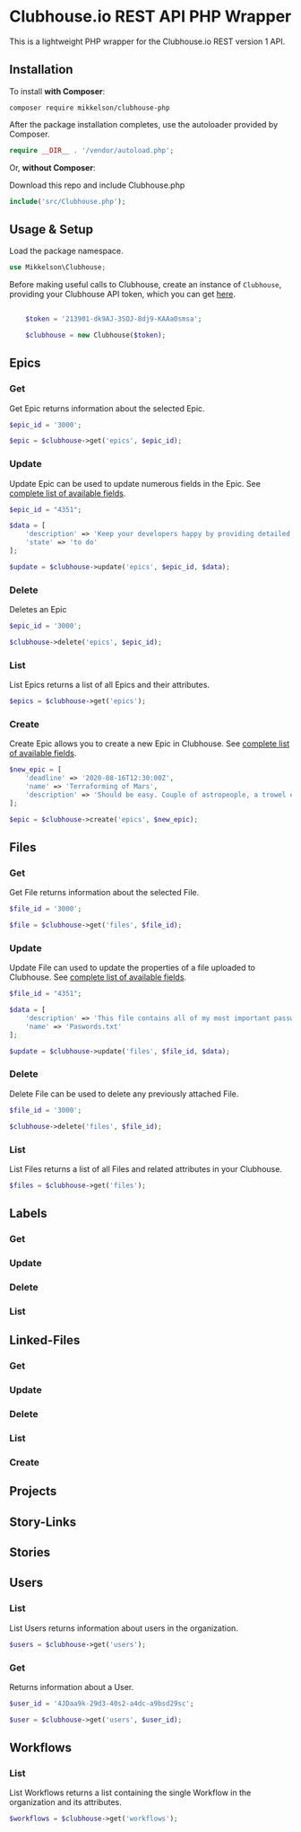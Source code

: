 # Clubhouse.io REST API PHP Wrapper

This is a lightweight PHP wrapper for the Clubhouse.io REST version 1 API.

## Installation

To install **with Composer**:

```
composer require mikkelson/clubhouse-php
```

After the package installation completes, use the autoloader provided by Composer.

```php
require __DIR__ . '/vendor/autoload.php';
```

Or, **without Composer**:

Download this repo and include Clubhouse.php

```php
include('src/Clubhouse.php');
```

## Usage & Setup

Load the package namespace.

```php
use Mikkelson\Clubhouse;
```

Before making useful calls to Clubhouse, create an instance of `Clubhouse`, providing your Clubhouse API token, which you can get [here](https://app.clubhouse.io/settings/account/api-tokens).

```php
    
    $token = '213901-dk9AJ-3SOJ-8dj9-KAAa0smsa';

    $clubhouse = new Clubhouse($token);

```

## Epics

### Get

Get Epic returns information about the selected Epic.

```php
$epic_id = '3000';

$epic = $clubhouse->get('epics', $epic_id);
```

### Update

Update Epic can be used to update numerous fields in the Epic. See [complete list of available fields](https://clubhouse.io/api/v1/#update-epic).

```php
$epic_id = "4351";

$data = [
    'description' => 'Keep your developers happy by providing detailed descriptions (-;',
    'state' => 'to do'
];

$update = $clubhouse->update('epics', $epic_id, $data);
```

### Delete

Deletes an Epic

```php
$epic_id = '3000';

$clubhouse->delete('epics', $epic_id);
```

### List

List Epics returns a list of all Epics and their attributes.

```php
$epics = $clubhouse->get('epics');
```

### Create

Create Epic allows you to create a new Epic in Clubhouse. See [complete list of available fields](https://clubhouse.io/api/v1/#create-epic).

```php
$new_epic = [
    'deadline' => '2020-08-16T12:30:00Z',
    'name' => 'Terraforming of Mars',
    'description' => 'Should be easy. Couple of astropeople, a trowel each. Easy.'
];

$epic = $clubhouse->create('epics', $new_epic);
```

## Files

### Get

Get File returns information about the selected File.

```php
$file_id = '3000';

$file = $clubhouse->get('files', $file_id);
```
### Update

Update File can used to update the properties of a file uploaded to Clubhouse. See [complete list of available fields](https://clubhouse.io/api/v1/#update-file).

```php
$file_id = "4351";

$data = [
    'description' => 'This file contains all of my most important passwords, in plain text.',
    'name' => 'Paswords.txt'
];

$update = $clubhouse->update('files', $file_id, $data);
```

### Delete

Delete File can be used to delete any previously attached File.

```php
$file_id = '3000';

$clubhouse->delete('files', $file_id);
```

### List

List Files returns a list of all Files and related attributes in your Clubhouse.

```php
$files = $clubhouse->get('files');
```

## Labels

### Get
### Update
### Delete
### List

## Linked-Files

### Get
### Update
### Delete
### List
### Create

## Projects

## Story-Links

## Stories

## Users

### List

List Users returns information about users in the organization.

```php
$users = $clubhouse->get('users');
```

### Get

Returns information about a User.

```php
$user_id = '4JDaa9k-29d3-40s2-a4dc-a9bsd29sc';

$user = $clubhouse->get('users', $user_id);
```

## Workflows

### List

List Workflows returns a list containing the single Workflow in the organization and its attributes.

```php
$workflows = $clubhouse->get('workflows');
```

